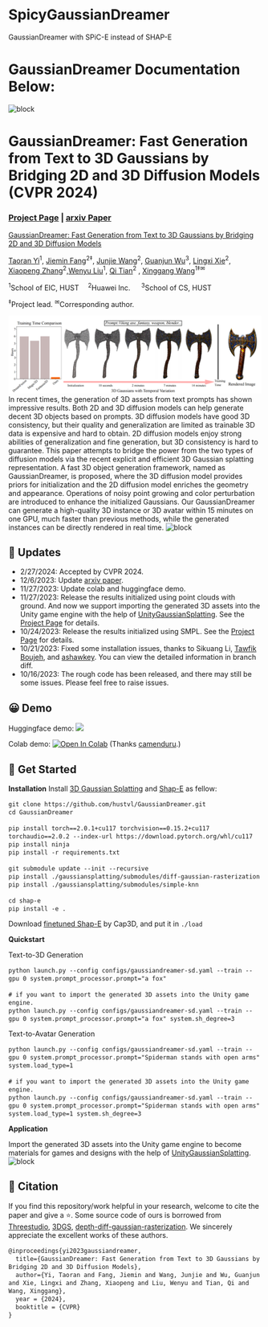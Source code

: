 # SpicyGaussianDreamer
GaussianDreamer with SPiC-E instead of SHAP-E

# GaussianDreamer Documentation Below:

![block](./images/title.gif)

# GaussianDreamer: Fast Generation from Text to 3D Gaussians by Bridging 2D and 3D Diffusion Models (CVPR 2024)
### [Project Page](https://taoranyi.com/gaussiandreamer/) | [arxiv Paper](https://arxiv.org/abs/2310.08529)

[GaussianDreamer: Fast Generation from Text to 3D Gaussians by Bridging 2D and 3D Diffusion Models](https://taoranyi.com/gaussiandreamer/) 

[Taoran Yi](https://github.com/taoranyi)<sup>1</sup>,
[Jiemin Fang](https://jaminfong.cn/)<sup>2‡</sup>, [Junjie Wang](https://scholar.google.com/citations?view_op=list_works&hl=zh-CN&user=9Nw_mKAAAAAJ)<sup>2</sup>, [Guanjun Wu](https://guanjunwu.github.io/)<sup>3</sup>,  [Lingxi Xie](http://lingxixie.com/)<sup>2</sup>, </br>[Xiaopeng Zhang](https://scholar.google.com/citations?user=Ud6aBAcAAAAJ&hl=zh-CN)<sup>2</sup>,[Wenyu Liu](http://eic.hust.edu.cn/professor/liuwenyu/)<sup>1</sup>, [Qi Tian](https://www.qitian1987.com/)<sup>2</sup> , [Xinggang Wang](https://xwcv.github.io/)<sup>1‡✉</sup>

<sup>1</sup>School of EIC, HUST &emsp;<sup>2</sup>Huawei Inc. &emsp; <sup>3</sup>School of CS, HUST &emsp; 

<sup>‡</sup>Project lead.  <sup>✉</sup>Corresponding author. 

![block](./images/teaser.png)
In recent times, the generation of 3D assets from text prompts has shown impressive results. Both 2D and 3D diffusion models can help generate decent 3D objects based on prompts. 3D diffusion models have good 3D consistency, but their quality and generalization are limited as trainable 3D data is expensive and hard to obtain. 2D diffusion models enjoy strong abilities of generalization and fine generation, but 3D consistency is hard to guarantee. This paper attempts to bridge the power from the two types of diffusion models via the recent explicit and efficient 3D Gaussian splatting representation. A fast 3D object generation framework, named as GaussianDreamer, is proposed, where the 3D diffusion model provides priors for initialization and the 2D diffusion model enriches the geometry and appearance. Operations of noisy point growing and color perturbation are introduced to enhance the initialized Gaussians. Our GaussianDreamer can generate a high-quality 3D instance or 3D avatar within 15 minutes on one GPU, much faster than previous methods, while the generated instances can be directly rendered in real time.
![block](./images/output_gs.gif)

## 🦾 Updates
- 2/27/2024: Accepted by CVPR 2024.
- 12/6/2023: Update [arxiv paper](https://arxiv.org/abs/2310.08529).
- 11/27/2023: Update colab and huggingface demo.
- 11/27/2023: Release the results initialized using point clouds with ground. And now we support importing the generated 3D assets into the Unity game engine with the help of [UnityGaussianSplatting](https://github.com/aras-p/UnityGaussianSplatting). See the [Project Page](https://taoranyi.com/gaussiandreamer/) for details.
- 10/24/2023: Release the results initialized using SMPL. See the [Project Page](https://taoranyi.com/gaussiandreamer/)  for details.
- 10/21/2023: Fixed some installation issues, thanks to Sikuang Li, [Tawfik Boujeh](), and [ashawkey](https://github.com/ashawkey/diff-gaussian-rasterization). You can view the detailed information in branch diff.
- 10/16/2023: The rough code has been released, and there may still be some issues. Please feel free to raise issues. 

## 😀 Demo
Huggingface demo: <a href="https://huggingface.co/spaces/thewhole/GaussianDreamer_Demo"><img src="https://img.shields.io/badge/%F0%9F%A4%97%20Gradio%20Demo-Huggingface-orange"></a>

Colab demo: [![Open In Colab](https://colab.research.google.com/assets/colab-badge.svg)](https://colab.research.google.com/github/taoranyi/GaussianDreamer-colab/blob/main/GaussianDreamer_colab.ipynb) (Thanks [camenduru](https://github.com/camenduru/GaussianDreamer-colab).)


## 🏁 Get Started
**Installation**
Install [3D Gaussian Splatting](https://github.com/graphdeco-inria/gaussian-splatting) and [Shap-E](https://github.com/openai/shap-e#usage) as fellow:
```
git clone https://github.com/hustvl/GaussianDreamer.git 
cd GaussianDreamer

pip install torch==2.0.1+cu117 torchvision==0.15.2+cu117 torchaudio==2.0.2 --index-url https://download.pytorch.org/whl/cu117
pip install ninja
pip install -r requirements.txt

git submodule update --init --recursive
pip install ./gaussiansplatting/submodules/diff-gaussian-rasterization
pip install ./gaussiansplatting/submodules/simple-knn

cd shap-e
pip install -e .
```
Download [finetuned Shap-E](https://huggingface.co/datasets/tiange/Cap3D/tree/main/our_finetuned_models) by Cap3D, and put it in `./load`

**Quickstart**

Text-to-3D Generation
```
python launch.py --config configs/gaussiandreamer-sd.yaml --train --gpu 0 system.prompt_processor.prompt="a fox"

# if you want to import the generated 3D assets into the Unity game engine.
python launch.py --config configs/gaussiandreamer-sd.yaml --train --gpu 0 system.prompt_processor.prompt="a fox" system.sh_degree=3 
```

Text-to-Avatar Generation
```
python launch.py --config configs/gaussiandreamer-sd.yaml --train --gpu 0 system.prompt_processor.prompt="Spiderman stands with open arms" system.load_type=1

# if you want to import the generated 3D assets into the Unity game engine.
python launch.py --config configs/gaussiandreamer-sd.yaml --train --gpu 0 system.prompt_processor.prompt="Spiderman stands with open arms" system.load_type=1 system.sh_degree=3 
```


**Application**

Import the generated 3D assets into the Unity game engine to become materials for games and designs with the help of [UnityGaussianSplatting](https://github.com/aras-p/UnityGaussianSplatting).
![block](./images/unity.gif)


## 📑 Citation
If you find this repository/work helpful in your research, welcome to cite the paper and give a ⭐.
Some source code of ours is borrowed from [Threestudio](https://github.com/threestudio-project/threestudio), [3DGS](https://github.com/graphdeco-inria/gaussian-splatting), [depth-diff-gaussian-rasterization](https://github.com/ingra14m/depth-diff-gaussian-rasterization). We sincerely appreciate the excellent works of these authors.
```
@inproceedings{yi2023gaussiandreamer,
  title={GaussianDreamer: Fast Generation from Text to 3D Gaussians by Bridging 2D and 3D Diffusion Models},
  author={Yi, Taoran and Fang, Jiemin and Wang, Junjie and Wu, Guanjun and Xie, Lingxi and Zhang, Xiaopeng and Liu, Wenyu and Tian, Qi and Wang, Xinggang},
  year = {2024},
  booktitle = {CVPR}
}
```
